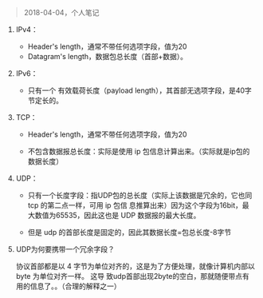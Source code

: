 > 2018-04-04，个人笔记

1. IPv4：

   - Header's length，通常不带任何选项字段，值为20
   - Datagram's length，数据包总长度（首部+数据）。

1. IPv6：

   - 只有一个 有效载荷长度（payload length），其首部无选项字段，是40字节定长的。

1. TCP：

   - Header's length，通常不带任何选项字段，值为20

   - 不包含数据报总长度：实际是使用 ip 包信息计算出来。（实际就是ip包的数据长度）

1. UDP：

   - 只有一个长度字段：指UDP包的总长度（实际上该数据是冗余的，它也同 tcp 的第二点一样，可用 ip 包信
     息推算出来）因为这个字段为16bit，最大数值为65535，因此这也是 UDP 数据报的最大长度。

   - 但是 udp 的首部长度是固定的，因此其数据长度=包总长度-8字节

1. UDP为何要携带一个冗余字段？

   协议首部都是以 4 字节为单位对齐的，这是为了方便处理，就像计算机内部以 byte 为单位对齐一样。 这导
   致udp首部出现2byte的空白，那就随便带点有用的信息了。。（合理的解释之一）
